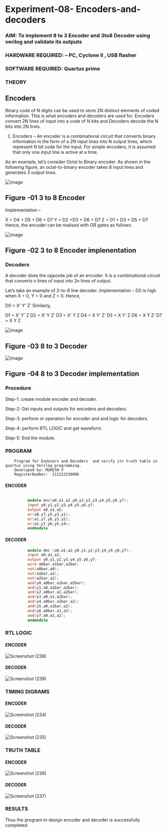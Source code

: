 # Experiment-08- Encoders-and-decoders 
### AIM: To implement 8 to 3 Encoder and  3to8 Decoder using verilog and validate its outputs
### HARDWARE REQUIRED:  – PC, Cyclone II , USB flasher
### SOFTWARE REQUIRED:   Quartus prime
### THEORY 

## Encoders
Binary code of N digits can be used to store 2N distinct elements of coded information. This is what encoders and decoders are used for. Encoders convert 2N lines of input into a code of N bits and Decoders decode the N bits into 2N lines.

1. Encoders –
An encoder is a combinational circuit that converts binary information in the form of a 2N input lines into N output lines, which represent N bit code for the input. For simple encoders, it is assumed that only one input line is active at a time.

As an example, let’s consider Octal to Binary encoder. As shown in the following figure, an octal-to-binary encoder takes 8 input lines and generates 3 output lines.

![image](https://user-images.githubusercontent.com/36288975/171543588-bc0746df-a173-4b35-989e-5fb7d385fe8a.png)
## Figure -01 3 to 8 Encoder 


Implementation –

X = D4 + D5 + D6 + D7
Y = D2 +D3 + D6 + D7
Z = D1 + D3 + D5 + D7 
Hence, the encoder can be realised with OR gates as follows:


![image](https://user-images.githubusercontent.com/36288975/171543740-68403b82-aa93-4c98-9343-f32b14885a2e.png)
## Figure -02 3 to 8 Encoder implenentation 

 ### Decoders 
A decoder does the opposite job of an encoder. It is a combinational circuit that converts n lines of input into 2n lines of output.

Let’s take an example of 3-to-8 line decoder.
Implementation –
D0 is high when X = 0, Y = 0 and Z = 0. Hence,

D0 = X’ Y’ Z’ 
Similarly,

D1 = X’ Y’ Z
D2 = X’ Y Z’
D3 = X’ Y Z
D4 = X Y’ Z’
D5 = X Y’ Z
D6 = X Y Z’
D7 = X Y Z 


![image](https://user-images.githubusercontent.com/36288975/171543978-ee2d0671-2846-40a1-8705-507fd6287a49.png)
## Figure -03 8 to 3 Decoder 



![image](https://user-images.githubusercontent.com/36288975/171543866-5a6eace6-8683-49d7-9c4f-a7cb30ec3035.png)
## Figure -04 8 to 3 Decoder implementation 

### Procedure

Step-1:
create module encoder and decoder.

Step-2:
Get inputs and outputs for encoders and decoders.

Step-3:
perform or operation for encoder and and logic for decoders.

Step-4:
perform RTL LOGIC and get waveform. 

Step-5:
End the module.


### PROGRAM 

        Program for Endocers and Decoders  and verify its truth table in quartus using Verilog programming.
        Developed by: MUKESH V
        RegisterNumber:  212222230086

#### ENCODER
``` VERILOG

          module enc(a0,a1,a2,y0,y1,y2,y3,y4,y5,y6,y7);
          input y0,y1,y2,y3,y4,y5,y6,y7;
          output a0,a1,a2;
          or(a0,y7,y5,y3,y1);
          or(a1,y7,y6,y3,y2);
          or(a2,y7,y6,y5,y4);
          endmodule
```
#### DECODER
``` VERILOG
          module dec (a0,a1,a2,y0,y1,y2,y3,y4,y5,y6,y7);
          input a0,a1,a2;
          output y0,y1,y2,y3,y4,y5,y6,y7;
          wire a0bar,a1bar,a2bar;
          not(a0bar,a0);
          not(a1bar,a1);
          not(a2bar,a2);
          and(y0,a0bar,a1bar,a2bar);
          and(y1,a0,a1bar,a2bar);
          and(y2,a0bar,a1,a2bar);
          and(y3,a0,a1,a2bar);
          and(y4,a0bar,a1bar,a2);
          and(y5,a0,a1bar,a2);
          and(y6,a0bar,a1,a2);
          and(y7,a0,a1,a2);
          endmodule
``` 
### RTL LOGIC  
#### ENCODER

![Screenshot (238)](https://github.com/vishnupriyaramesh17/Experiment-08-Encoders-and-decoders-/assets/119393589/4c06bc58-e8a0-4b14-ba96-20f8efddc801)


#### DECODER

![Screenshot (239)](https://github.com/vishnupriyaramesh17/Experiment-08-Encoders-and-decoders-/assets/119393589/a0c11ef0-1625-47ba-8cb0-b5a580469fd3)




### TIMING DIGRAMS  
#### ENCODER

![Screenshot (234)](https://github.com/vishnupriyaramesh17/Experiment-08-Encoders-and-decoders-/assets/119393589/2158fee9-74d3-46a3-bb92-6005be8636c6)



#### DECODER
![Screenshot (235)](https://github.com/vishnupriyaramesh17/Experiment-08-Encoders-and-decoders-/assets/119393589/6304c066-b2b0-4e5e-a6de-fbbc6d341df2)



### TRUTH TABLE 
#### ENCODER
![Screenshot (236)](https://github.com/vishnupriyaramesh17/Experiment-08-Encoders-and-decoders-/assets/119393589/e69f6084-0065-43e7-bfd5-8d261d102fb4)


#### DECODER
![Screenshot (237)](https://github.com/vishnupriyaramesh17/Experiment-08-Encoders-and-decoders-/assets/119393589/d289f45e-46ea-480b-a8a1-6d9f82ed023d)


### RESULTS 
Thus the program to design encoder and decoder is successfully completed.

